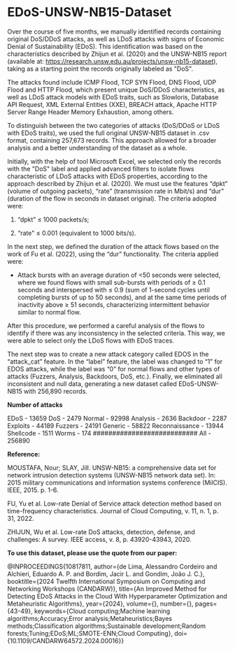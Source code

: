 # EDoS-UNSW-NB15-Dataset

Over the course of five months, we manually identified records containing original DoS/DDoS attacks, as well as LDoS attacks with signs of Economic Denial of Sustainability (EDoS). This identification was based on the characteristics described by Zhijun et al. (2020) and the UNSW-NB15 report (available at: https://research.unsw.edu.au/projects/unsw-nb15-dataset), taking as a starting point the records originally labeled as "DoS".

The attacks found include ICMP Flood, TCP SYN Flood, DNS Flood, UDP Flood and HTTP Flood, which present unique DoS/DDoS characteristics, as well as LDoS attack models with EDoS traits, such as Slowloris, Database API Request, XML External Entities (XXE), BREACH attack, Apache HTTP Server Range Header Memory Exhaustion, among others.

To distinguish between the two categories of attacks (DoS/DDoS or LDoS with EDoS traits), we used the full original UNSW-NB15 dataset in .csv format, containing 257,673 records. This approach allowed for a broader analysis and a better understanding of the dataset as a whole.

Initially, with the help of tool Microsoft Excel, we selected only the records with the "DoS" label and applied advanced filters to isolate flows characteristic of LDoS attacks with EDoS properties, according to the approach described by Zhijun et al. (2020). We must use the features “dpkt” (volume of outgoing packets), “rate” (transmission rate in Mbit/s) and “dur” (duration of the flow in seconds in dataset original). The criteria adopted were:

1) “dpkt” ≤ 1000 packets/s;

2) “rate" ≤ 0.001 (equivalent to 1000 bits/s).

In the next step, we defined the duration of the attack flows based on the work of Fu et al. (2022), using the “dur” functionality. The criteria applied were:

- Attack bursts with an average duration of <50 seconds were selected, where we found flows with small sub-bursts with periods of ≥ 0.1 seconds and interspersed with ≤ 0.9 (sum of 1-second cycles until completing bursts of up to 50 seconds), and at the same time periods of inactivity above ≥ 51 seconds, characterizing intermittent behavior similar to normal flow.

After this procedure, we performed a careful analysis of the flows to identify if there was any inconsistency in the selected criteria. This way, we were able to select only the LDoS flows with EDoS traces.

The next step was to create a new attack category called EDOS in the “attack_cat” feature. In the “label” feature, the label was changed to “1” for EDOS attacks, while the label was “0” for normal flows and other types of attacks (Fuzzers, Analysis, Backdoors, DoS, etc.). Finally, we eliminated all inconsistent and null data, generating a new dataset called EDoS-UNSW-NB15 with 256,890 records.

**Number of attacks**

EDoS - 13659
DoS - 2479
Normal - 92998
Analysis - 2636
Backdoor - 2287
Exploits - 44189
Fuzzers - 24191
Generic - 58822
Reconnaissance - 13944
Shellcode - 1511
Worms - 174
###########################
All - 256890

**Reference:**

MOUSTAFA, Nour; SLAY, Jill. UNSW-NB15: a comprehensive data set for network intrusion detection systems (UNSW-NB15 network data set). In: 2015 military communications and information systems conference (MilCIS). IEEE, 2015. p. 1-6.

FU, Yu et al. Low-rate Denial of Service attack detection method based on time-frequency characteristics. Journal of Cloud Computing, v. 11, n. 1, p. 31, 2022. 

ZHIJUN, Wu et al. Low-rate DoS attacks, detection, defense, and challenges: A survey. IEEE access, v. 8, p. 43920-43943, 2020. 

**To use this dataset, please use the quote from our paper:**

@INPROCEEDINGS{10817811,
  author={de Lima, Alessandro Cordeiro and Alchieri, Eduardo A. P. and Bordim, Jacir L. and Gondim, João J. C.},
  booktitle={2024 Twelfth International Symposium on Computing and Networking Workshops (CANDARW)}, 
  title={An Improved Method for Detecting EDoS Attacks in the Cloud With Hyperparameter Optimization and Metaheuristic Algorithms}, 
  year={2024},
  volume={},
  number={},
  pages={43-49},
  keywords={Cloud computing;Machine learning algorithms;Accuracy;Error analysis;Metaheuristics;Bayes methods;Classification algorithms;Sustainable development;Random forests;Tuning;EDoS;ML;SMOTE-ENN;Cloud Computing},
  doi={10.1109/CANDARW64572.2024.00016}}


